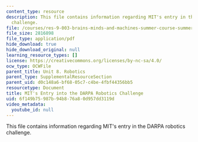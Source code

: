 ```yaml
---
content_type: resource
description: This file contains information regarding MIT's entry in the DARPA robotics
  challenge.
file: /courses/res-9-003-brains-minds-and-machines-summer-course-summer-2015/6f149b75987b94b876a80d957dd3119d_MITRES_9_003SUM15_Lec8-1.pdf
file_size: 2816898
file_type: application/pdf
hide_download: true
hide_download_original: null
learning_resource_types: []
license: https://creativecommons.org/licenses/by-nc-sa/4.0/
ocw_type: OCWFile
parent_title: Unit 8. Robotics
parent_type: SupplementalResourceSection
parent_uid: d0c148a6-bf68-05c7-c4be-4fbf44356bb5
resourcetype: Document
title: MIT's Entry into the DARPA Robotics Challenge
uid: 6f149b75-987b-94b8-76a8-0d957dd3119d
video_metadata:
  youtube_id: null
---
```

This file contains information regarding MIT's entry in the DARPA robotics challenge.